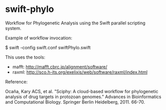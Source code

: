 swift-phylo
===========

Workflow for Phylogenetic Analysis using the Swift parallel scripting system.

Example of workflow invocation:

$ swift -config swift.conf swiftPhylo.swift

This uses the tools:

- mafft: http://mafft.cbrc.jp/alignment/software/
- raxml: http://sco.h-its.org/exelixis/web/software/raxml/index.html

Reference:

Ocaña, Kary ACS, et al. "Sciphy: A cloud-based workflow for phylogenetic analysis of drug targets in protozoan genomes." Advances in Bioinformatics and Computational Biology. Springer Berlin Heidelberg, 2011. 66-70.
